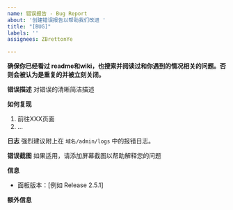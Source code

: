 ```yaml
---
name: 错误报告 - Bug Report
about: '创建错误报告以帮助我们改进 '
title: "[BUG]"
labels: ''
assignees: ZBrettonYe

---
```


**确保你已经看过 readme和wiki，也搜索并阅读过和你遇到的情况相关的问题。否则会被认为是重复的并被立刻关闭。**

**错误描述**
对错误的清晰简洁描述

**如何复现**
1. 前往XXX页面
2. ...

**日志**
强烈建议附上在 `域名/admin/logs` 中的报错日志。

**错误截图**
如果适用，请添加屏幕截图以帮助解释您的问题

**信息**
- 面板版本：[例如 Release 2.5.1]

**额外信息**
